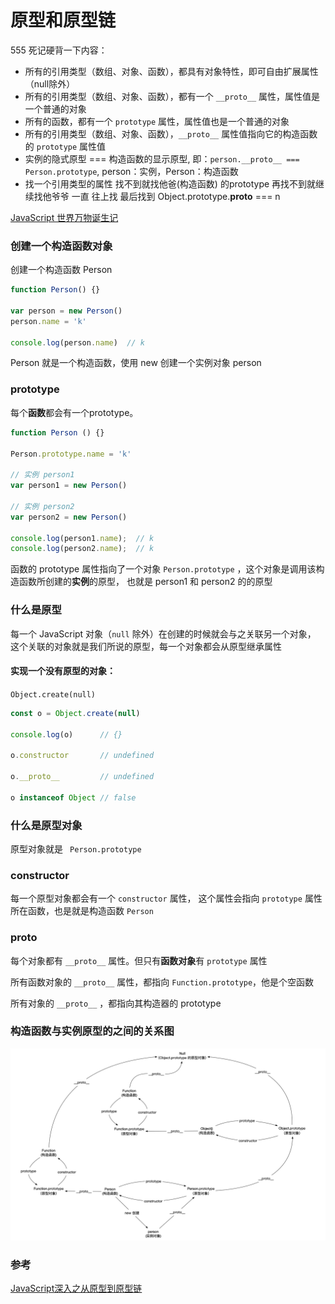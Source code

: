 # 原型和原型链

555 死记硬背一下内容：

- 所有的引用类型（数组、对象、函数），都具有对象特性，即可自由扩展属性（null除外）
- 所有的引用类型（数组、对象、函数），都有一个 `__proto__` 属性，属性值是一个普通的对象
- 所有的函数，都有一个 `prototype` 属性，属性值也是一个普通的对象
- 所有的引用类型（数组、对象、函数），`__proto__` 属性值指向它的构造函数的 `prototype` 属性值
- 实例的隐式原型 === 构造函数的显示原型, 即：`person.__proto__ === Person.prototype`, person：实例，Person：构造函数
- 找一个引用类型的属性 找不到就找他爸(构造函数) 的prototype  再找不到就继续找他爷爷     一直 往上找 最后找到 Object.prototype.__proto__ === n

[JavaScript 世界万物诞生记](https://zhuanlan.zhihu.com/p/22989691)

### 创建一个构造函数对象
创建一个构造函数 Person
```javascript
function Person() {}

var person = new Person()
person.name = 'k'

console.log(person.name)  // k
```
Person 就是一个构造函数，使用 new 创建一个实例对象 person

### prototype
每个**函数**都会有一个prototype。
```javascript
function Person () {}

Person.prototype.name = 'k'

// 实例 person1
var person1 = new Person()

// 实例 person2
var person2 = new Person()

console.log(person1.name);  // k
console.log(person2.name);  // k
```
函数的 prototype 属性指向了一个对象 `Person.prototype` ，这个对象是调用该构造函数所创建的**实例**的原型，
也就是 person1 和 person2 的的原型

### 什么是原型
每一个 JavaScript 对象（`null` 除外）在创建的时候就会与之关联另一个对象，
这个关联的对象就是我们所说的原型，每一个对象都会从原型继承属性

#### 实现一个没有原型的对象：

`Object.create(null)`

```javascript
const o = Object.create(null)

console.log(o)      // {}

o.constructor       // undefined

o.__proto__         // undefined

o instanceof Object // false
```

### 什么是原型对象
原型对象就是 `` Person.prototype``

### constructor
每一个原型对象都会有一个 ``constructor`` 属性，
这个属性会指向 ``prototype`` 属性所在函数，也是就是构造函数 `Person` 

### __proto__
每个对象都有 ``__proto__`` 属性。但只有**函数对象**有 ``prototype`` 属性

所有函数对象的 ``__proto__`` 属性，都指向 ``Function.prototype``，他是个空函数

所有对象的  ``__proto__`` ，都指向其构造器的 prototype


### 构造函数与实例原型的之间的关系图

<img src="../img/prototype.png" width="600"> 


### 参考
[JavaScript深入之从原型到原型链](https://github.com/mqyqingfeng/Blog/issues/2)
